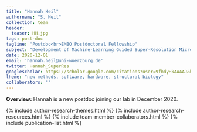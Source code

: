 ```yaml
---
title: "Hannah Heil"
authorname: "S. Heil"
collection: team
header:
  teaser: HH.jpg
tags: post-doc
tagline: "Postdoc<br>EMBO Postdoctoral Fellowship"
subject: "Development of Machine-Learning Guided Super-Resolution Microscopy"
date: 2020-12-01
email: 'hannah.heil@uni-wuerzburg.de'
twitter: Hannah_SuperRes
googlescholar: https://scholar.google.com/citations?user=9fhdyHkAAAAJ&hl=en
theme: "new methods, software, hardware, structural biology"
collaborators: ""
---
```

<p align= "justify">
<p> <b>Overview:</b>
Hannah is a new postdoc joining our lab in December 2020.

{% include author-research-themes.html %}
{% include author-research-resources.html %}
{% include team-member-collaborators.html %}
{% include publication-list.html %}

